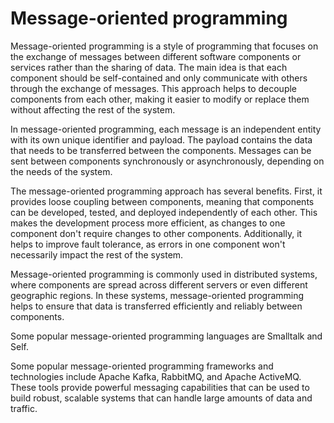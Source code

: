 # Message-oriented programming

Message-oriented programming is a style of programming that focuses on the exchange of messages between different software components or services rather than the sharing of data. The main idea is that each component should be self-contained and only communicate with others through the exchange of messages. This approach helps to decouple components from each other, making it easier to modify or replace them without affecting the rest of the system.

In message-oriented programming, each message is an independent entity with its own unique identifier and payload. The payload contains the data that needs to be transferred between the components. Messages can be sent between components synchronously or asynchronously, depending on the needs of the system.

The message-oriented programming approach has several benefits. First, it provides loose coupling between components, meaning that components can be developed, tested, and deployed independently of each other. This makes the development process more efficient, as changes to one component don't require changes to other components. Additionally, it helps to improve fault tolerance, as errors in one component won't necessarily impact the rest of the system.

Message-oriented programming is commonly used in distributed systems, where components are spread across different servers or even different geographic regions. In these systems, message-oriented programming helps to ensure that data is transferred efficiently and reliably between components.

Some popular message-oriented programming languages are Smalltalk and Self. 

Some popular message-oriented programming frameworks and technologies include Apache Kafka, RabbitMQ, and Apache ActiveMQ. These tools provide powerful messaging capabilities that can be used to build robust, scalable systems that can handle large amounts of data and traffic.
